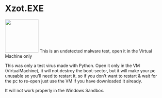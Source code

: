 # Xzot.EXE
<img src="icon.ico" height="110" alt="">
This is an undetected malware test, open it in the Virtual Machine only

This was only a test virus made with Python.
Open it only in the VM (VirtualMachine), it will not destroy the boot-sector, but it will make your pc unusable so you'll need to restart it, so if you don't want to restart & wait for the pc to re-open just use the VM if you have downloaded it already.

It will not work properly in the Windows Sandbox.
